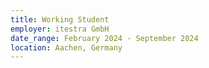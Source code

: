 ```yaml
---
title: Working Student
employer: itestra GmbH
date_range: February 2024 - September 2024
location: Aachen, Germany
---
```

